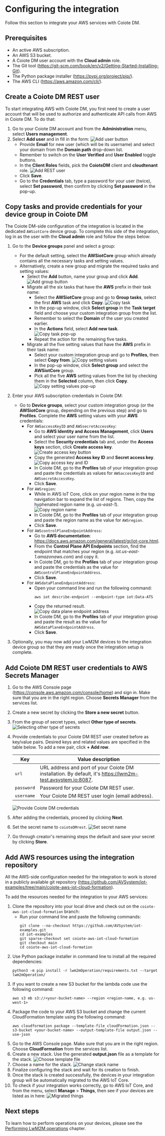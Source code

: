 # Configuring the integration

Follow this section to integrate your AWS services with Coiote DM.

## Prerequisites

- An active AWS subscription.
- An AWS S3 bucket.
- A Coiote DM user account with the **Cloud admin** role.
- The Git tool (<https://git-scm.com/book/en/v2/Getting-Started-Installing-Git>).
- The Python package installer (<https://pypi.org/project/pip/>).
- The AWS CLI (<https://aws.amazon.com/cli/>).

## Create a Coiote DM REST user

To start integrating AWS with Coiote DM, you first need to create a user account that will be used to authorize and authenticate API calls from AWS in Coiote DM. To do that:   

1. Go to your Coiote DM account and from the **Administration** menu, select **Users management**.
2. Select **Add user** and in fill in the form:
![Add user button](images/add_button2.png "Add user button")
    - Provide **Email** for new user (which will be its username) and select your domain from the **Domain path** drop-down list.
    - Remember to switch on the **User Verified** and **User Enabled** toggle buttons.
    - In the **Client Roles** fields, pick the **CoioteDM** client and **cloudtenant** role.
![Add REST user](images/add_rest_user2.png "Add REST user")
    - Click **Save**.
    - Go to the **Credentials** tab, type a password for your user (twice), select **Set password**, then confirm by clicking **Set password** in the pop-up.

## Copy tasks and provide credentials for your device group in Coiote DM

The Coiote DM-side configuration of the integration is located in the dedicated `AWSiotCore` device group. To complete this side of the integration, log in as the user with the **Cloud admin** role and follow the steps below:

1. Go to the **Device groups** panel and select a group:
    - For the default setting, select the **AWSiotCore** group which already contains all the necessary tasks and setting values.
    - Alternatively, create a new group and migrate the required tasks and setting values:
        - Select the **Add** button, name your group and click **Add**.
        ![Add group button](images/add_group_button.png "Add group button")
        - Migrate all the six tasks that have the **AWS** prefix in their task name:
            - Select the **AWSiotCore** group and go to **Group tasks**, select the first **AWS** task and click **Copy**.
              ![Copy task](images/copy_task.png "Copy task")
            - In the pop-up window, click **Select group** in the **Task target** field and choose your custom integration group from the list.
            - Remember to select the **Domain** of the user you created earlier.
            - In the **Actions** field, select **Add new task**.
              ![Copy task pop-up](images/copy_task_popup.png "Copy task pop-up")
            - Repeat the action for the remaining five tasks.
        - Migrate all the five setting values that have the **AWS** prefix in their task name:
            - Select your custom integration group and go to **Profiles**, then select **Copy from**.
              ![Copy setting values](images/copy_svs.png "Copy setting values")
            - In the pop-up window, click **Select group** and select the **AWSiotCore** group.
            - Pick all the five **AWS** setting values from the list by checking them in the **Selected** column, then click **Copy**.
              ![Copy setting values pop-up](images/copy_sv_popup.png "Copy setting values pop-up")

2. Enter your AWS subscription credentials in Coiote DM:
     - Go to **Device groups**, select your custom integration group (or the **AWSiotCore** group, depending on the previous step) and go to **Profiles**. Complete the **AWS** setting values with your **AWS** credentials:
        - For `AWSaccessKeyID` and `AWSsecretAccessKey`:
            - Go to **AWS Identity and Access Management**, click **Users** and select your user name from the list.
            - Select the **Security credentials** tab and, under the **Access keys** section, click **Create access key**.
               ![Create access key button](images/create_access_key.png "Create access key button")
            - Copy the generated **Access key ID** and **Secret access key**.
               ![Copy access key and ID](images/aws_access_key.png "Copy access key and ID")
            - In Coiote DM, go to the **Profiles** tab of your integration group and paste the credentials as values for `AWSaccessKeyID` and `AWSsecretAccessKey`.
            - Click **Save**.
        - For `AWSregion`:
            - While in AWS IoT Core, click on your region name in the top navigation bar to expand the list of regions. Then, copy the hyphenated region name (e.g. *us-east-1*).
              ![Copy region name](images/region_name.png "Copy region name")
            - In Coiote DM, go to the **Profiles** tab of your integration group and paste the region name as the value for `AWSregion`.
            - Click **Save**.
        - For `AWScontrolPlaneEndpointAddress`:
            - Go to **AWS documentation**: <https://docs.aws.amazon.com/general/latest/gr/iot-core.html>.
            - From the **Control Plane API Endpoints** section, find the endpoint that matches your region (e.g. *iot.us-east-1.amazonaws.com*) and copy it.
            - In Coiote DM, go to the **Profiles** tab of your integration group and paste the credentials as the value for `AWScontrolPlaneEndpointAddress`.
            - Click **Save**.
        - For `AWSdataPlaneEndpointAddress`:
            - Open your command line and run the following command:
              ```
              aws iot describe-endpoint --endpoint-type iot:Data-ATS
              ```
            - Copy the returned result.
              ![Copy data plane endpoint address](images/dataplane.png "Copy data plane endpoint address")
            - In Coiote DM, go to the **Profiles** tab of your integration group and paste the result as the value for `AWSdataPlaneEndpointAddress`.
            - Click **Save**.

3. Optionally, you may now add your LwM2M devices to the integration device group so that they are ready once the integration setup is complete.

## Add Coiote DM REST user credentials to AWS Secrets Manager

1. Go to the AWS Console page (<https://console.aws.amazon.com/console/home>) and sign in. Make sure that you are in the right region. Choose **Secrets Manager** from the services list.
2. Create a new secret by clicking the **Store a new secret** button.
3. From the group of secret types, select **Other type of secrets**.
   ![Selecting other type of secrets](images/secret_type.png "Select other type of secrets")
4. Provide credentials to your Coiote DM REST user created before as key/value pairs. Desired keys and related values are specified in the table below. To add a new pair, click **+ Add row**.

   | Key | Value description |
   |---|---|
   | `url` | URL address and port of your Coiote DM installation. By default, it's https://lwm2m-test.avsystem.io:8087.|
   | `password` | Password for your Coiote DM REST user.|
   | `username` | Your Coiote DM REST user login (email address).|

   ![Provide Coiote DM credentials](images/secret_values.png "Provide Coiote DM credentials")

5. After adding the credentials, proceed by clicking **Next**.
6. Set the secret name to `coioteDMrest`.
   ![Set secret name](images/secret_name.png "Set secret name")
7. Go through creator's remaining steps the default  and save your secret by clicking **Store**.

## Add AWS resources using the integration repository

All the AWS-side configuration needed for the integration to work is stored in a publicly available git repository (<https://github.com/AVSystem/iot-examples/tree/main/coiote-aws-iot-cloud-formation>).

To add the resources needed for the integration to your AWS services:

1. Clone the repository into your local drive and check out on the `coiote-aws-iot-cloud-formation` branch:
    - Run your command line and paste the following commands:
       ```
       git clone --no-checkout https://github.com/AVSystem/iot-examples.git
       cd iot-examples
       git sparse-checkout set coiote-aws-iot-cloud-formation
       git checkout main
       cd coiote-aws-iot-cloud-formation
       ```
2. Use Python package installer in command line to install all the required dependencies:
    ```
   python3 -m pip install -r lwm2mOperation/requirements.txt --target lwm2mOperation/
    ```
3. If you want to create a new S3 bucket for the lambda code use the following command:
    ```
   aws s3 mb s3://<your-bucket-name> --region <region-name, e.g. us-west-1>
   ```
4. Package the code to your AWS S3 bucket and change the current CloudFormation template using the following command:
    ```
    aws cloudformation package --template-file cloudFormation.json --s3-bucket <your-bucket-name> --output-template-file output.json --use-json
   ```
5. Go to the AWS Console page. Make sure that you are in the right region. Choose **CloudFormation** from the services list.
6. Create a new stack. Use the generated **output.json** file as a template for the stack.
   ![Choose template file](images/choose_template_file.png "Choose template file")
7. Choose a name for the stack.
   ![Change stack name](images/stack_name.png "Change stack name")
8. Finalize configuring the stack and wait for its creation to finish.
9. Once the stack is created successfully, the devices in your integration group will be automatically migrated to the AWS IoT Core.
10. To check if your integration works correctly, go to AWS IoT Core, and from the menu, select **Manage** > **Things**, then see if your devices are listed as in here:
![Migrated things](images/migrated_things.png "Migrated things")

## Next steps

To learn how to perform operations on your devices, please see the [Performing LwM2M operations](../AWS_Integration_Guide/Device_operations/Operation_types.md) chapter.
